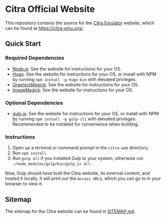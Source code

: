 # Citra Official Website

This repository contains the source for the [Citra Emulator](https://github.com/citra-emu/citra) website, which can be found at https://citra-emu.org/.

## Quick Start

### Required Dependencies
- [Node.js](https://nodejs.org): See the website for instructions for your OS.
- [Hugo](https://gohugo.io/): See the website for instructions for your OS, or install with NPM by running `npm install -g hugo-bin` with elevated privleges.
- [GraphicsMagick](http://www.graphicsmagick.org/): See the website for instructions for your OS.
- [ImageMagick](https://www.imagemagick.org): See the website for instructions for your OS.

### Optional Dependencies
- [gulp.js](http://gulpjs.com): See the website for instructions for your OS, or install with NPM by running `npm install -g gulp-cli` with elevated privleges. Recommended to be installed for convenience when building.

### Instructions
1. Open up a terminal or command prompt in the `citra-web` directory.
2. Run `npm install`.
3. Run `gulp all` if you installed Gulp to your system, otherwise run `./node_modules/gulp/bin/gulp.js all`.

Now, Gulp should have built the Citra website, its external content, and hosted it locally. 
It will print out the `Access URL`s, which you can go to in your browser to view it.

## Sitemap
The sitemap for the Citra website can be found in [SITEMAP.md](SITEMAP.md).
